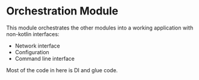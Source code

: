 # Orchestration Module

This module orchestrates the other modules into a working
application with non-kotlin interfaces:

* Network interface
* Configuration
* Command line interface

Most of the code in here is DI and glue code.